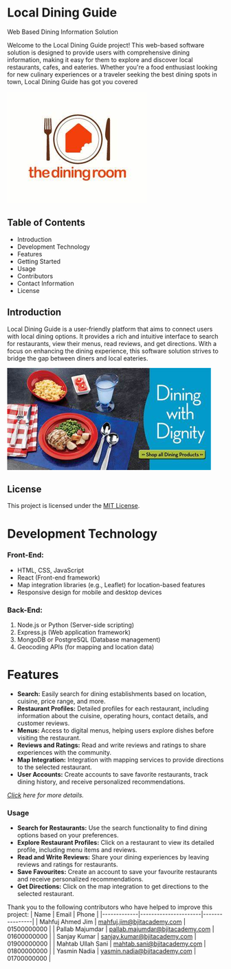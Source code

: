 # Local Dining Guide

Web Based Dining Information Solution

Welcome to the Local Dining Guide project! This web-based software solution is designed to
provide users with comprehensive dining information, making it easy for them to explore
and discover local restaurants, cafes, and eateries. Whether you're a food enthusiast looking
for new culinary experiences or a traveler seeking the best dining spots in town, Local
Dining Guide has got you covered

 ![Local Dining](https://github.com/yasmin-nadia/markdown/blob/main/OIP.jpg)

## Table of Contents
- Introduction
- Development Technology
- Features
- Getting Started
- Usage
- Contributors
- Contact Information
- License

## Introduction
Local Dining Guide is a user-friendly platform that aims to connect users with local dining 
options. It provides a rich and intuitive interface to search for restaurants, view their menus, 
read reviews, and get directions. With a focus on enhancing the dining experience, this 
software solution strives to bridge the gap between diners and local eateries.

![Banner](https://github.com/yasmin-nadia/markdown/blob/main/OIP%20(1).jpg)

## License
This project is licensed under the [MIT License](https://www.bjitacademy.com/MIT-License).


# Development Technology

### Front-End:

- HTML, CSS, JavaScript
- React (Front-end framework)
- Map integration libraries (e.g., Leaflet) for location-based features
- Responsive design for mobile and desktop devices

### Back-End:

1. Node.js or Python (Server-side scripting)
2. Express.js (Web application framework)
3. MongoDB or PostgreSQL (Database management)
4. Geocoding APIs (for mapping and location data)

# Features

- **Search:** Easily search for dining establishments based on location, cuisine, price range, and more.
- **Restaurant Profiles:** Detailed profiles for each restaurant, including information about the cuisine, operating hours, contact details, and customer reviews.
- **Menus:** Access to digital menus, helping users explore dishes before visiting the restaurant.
- **Reviews and Ratings:** Read and write reviews and ratings to share experiences with the community.
- **Map Integration:** Integration with mapping services to provide directions to the selected restaurant.
- **User Accounts:** Create accounts to save favorite restaurants, track dining history, and receive personalized recommendations.

_[Click](https://bjitacademy.com/) here for more details._

### Usage
 - **Search for Restaurants:** Use the search functionality to find dining options based on your preferences.
 - **Explore Restaurant Profiles:** Click on a restaurant to view its detailed profile, including menu items and reviews.
 - **Read and Write Reviews:** Share your dining experiences by leaving reviews and ratings for restaurants.
 - **Save Favourites:** Create an account to save your favourite restaurants and receive personalized recommendations.
 - **Get Directions:** Click on the map integration to get directions to the selected restaurant.

Thank you to the following contributors who have helped to improve this project:
| Name        | Email                | Phone          |
|-------------|----------------------|----------------|
| Mahfuj Ahmed Jim | mahfuj.jim@bjitacademy.com | 01500000000 |
| Pallab Majumdar | pallab.majumdar@bjitacademy.com | 01600000000 |
| Sanjay Kumar | sanjay.kumar@bjitacademy.com | 01900000000 |
| Mahtab Ullah Sani | mahtab.sani@bjitacademy.com | 01800000000 |
| Yasmin Nadia | yasmin.nadia@bjitacademy.com | 01700000000 |
